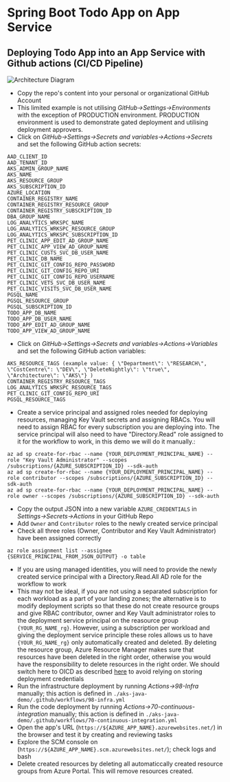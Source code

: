 # Spring Boot Todo App on App Service

## Deploying Todo App into an App Service with Github actions (CI/CD Pipeline)

![Architecture Diagram](../diagrams/demo-app-app-service-managed-identities.drawio.png)

* Copy the repo's content into your personal or organizational GitHub Account
* This limited example is not utilising *GitHub->Settings->Environments* with the exception of PRODUCTION environment. PRODUCTION environment is used to demonstrate gated deployment and utilising deployment approvers.
* Click on *GitHub->Settings->Secrets and variables->Actions->Secrets* and set the following GitHub action secrets:
```
AAD_CLIENT_ID
AAD_TENANT_ID
AKS_ADMIN_GROUP_NAME
AKS_NAME
AKS_RESOURCE_GROUP
AKS_SUBSCRIPTION_ID
AZURE_LOCATION
CONTAINER_REGISTRY_NAME
CONTAINER_REGISTRY_RESOURCE_GROUP
CONTAINER_REGISTRY_SUBSCRIPTION_ID
DBA_GROUP_NAME
LOG_ANALYTICS_WRKSPC_NAME
LOG_ANALYTICS_WRKSPC_RESOURCE_GROUP
LOG_ANALYTICS_WRKSPC_SUBSCRIPTION_ID
PET_CLINIC_APP_EDIT_AD_GROUP_NAME
PET_CLINIC_APP_VIEW_AD_GROUP_NAME
PET_CLINIC_CUSTS_SVC_DB_USER_NAME
PET_CLINIC_DB_NAME
PET_CLINIC_GIT_CONFIG_REPO_PASSWORD
PET_CLINIC_GIT_CONFIG_REPO_URI
PET_CLINIC_GIT_CONFIG_REPO_USERNAME
PET_CLINIC_VETS_SVC_DB_USER_NAME
PET_CLINIC_VISITS_SVC_DB_USER_NAME
PGSQL_NAME
PGSQL_RESOURCE_GROUP
PGSQL_SUBSCRIPTION_ID
TODO_APP_DB_NAME
TODO_APP_DB_USER_NAME
TODO_APP_EDIT_AD_GROUP_NAME
TODO_APP_VIEW_AD_GROUP_NAME
```

* Click on *GitHub->Settings->Secrets and variables->Actions->Variables* and set the following GitHub action variables:
```
AKS_RESOURCE_TAGS (example value: { \"Department\": \"RESEARCH\", \"CostCentre\": \"DEV\", \"DeleteNightly\": \"true\", \"Architecture\": \"AKS\"} )
CONTAINER_REGISTRY_RESOURCE_TAGS
LOG_ANALYTICS_WRKSPC_RESOURCE_TAGS
PET_CLINIC_GIT_CONFIG_REPO_URI
PGSQL_RESOURCE_TAGS
```

* Create a service principal and assigned roles needed for deploying resources, managing Key Vault secrets and assigning RBACs. You will need to assign RBAC for every subscription you are deploying into. The service principal will also need to have "Directory.Read" role assigned to it for the workflow to work, in this demo we will do it manually.:
```
az ad sp create-for-rbac --name {YOUR_DEPLOYMENT_PRINCIPAL_NAME} --role "Key Vault Administrator" --scopes /subscriptions/{AZURE_SUBSCRIPTION_ID} --sdk-auth
az ad sp create-for-rbac --name {YOUR_DEPLOYMENT_PRINCIPAL_NAME} --role contributor --scopes /subscriptions/{AZURE_SUBSCRIPTION_ID} --sdk-auth
az ad sp create-for-rbac --name {YOUR_DEPLOYMENT_PRINCIPAL_NAME} --role owner --scopes /subscriptions/{AZURE_SUBSCRIPTION_ID} --sdk-auth
```
* Copy the output JSON into a new variable ```AZURE_CREDENTIALS``` in *Settings->Secrets->Actions* in your GitHub Repo
* Add ```Owner``` and ```Contributor``` roles to the newly created service principal
* Check all three roles (Owner, Contributor and Key Vault Administrator) have been assigned correctly
```
az role assignment list --assignee {SERVICE_PRINCIPAL_FROM_JSON_OUTPUT} -o table
```
* If you are using managed identities, you will need to provide the newly created service principal with a Directory.Read.All AD role for the workflow to work
* This may not be ideal, if you are not using a separated subscription for each workload as a part of your landing zones; the alternative is to modify deployment scripts so that these do not create resource groups and give RBAC contributor, owner and Key Vault administrator roles to the deployment service principal on the reasource group ```{YOUR_RG_NAME_rg}```. However, using a subscription per workload and giving the deployment service principle these roles allows us to have ```{YOUR_RG_NAME_rg}``` only automatically created and deleted. By deleting the resource group, Azure Resource Manager makes sure that resources have been deleted in the right order, otherwise you would have the responsibility  to delete resources in the right order. We should switch here to OICD as described [here](https://docs.microsoft.com/en-us/azure/developer/github/connect-from-azure#use-the-azure-login-action-with-openid-connect) to avoid relying on storing deployment credentials
* Run the infrastructure deployment by running *Actions->98-Infra* manually; this action is defined in ```./aks-java-demo/.github/workflows/98-infra.yml```
* Run the code deployment by running *Actions->70-continuous-integration* manually; this action is defined in ```./aks-java-demo/.github/workflows/70-continuous-integration.yml```
* Open the app's URL (```https://${AZURE_APP_NAME}.azurewebsites.net/```) in the browser and test it by creating and reviewing tasks
* Explore the SCM console on (```https://${AZURE_APP_NAME}.scm.azurewebsites.net/```); check logs and bash
* Delete created resources by deleting all automaticcally created resource groups from Azure Portal. This will remove resources created.
